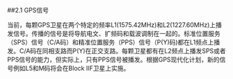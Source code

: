 ##2.1 GPS信号

当前，每颗GPS卫星在两个特定的频率L1(1575.42MHz)和L2(1227.60MHz)上播发信号。传播的信号是将导航电文、扩频码和载波调制在一起的。标准位置服务（SPS）信号（C/A码）和精准位置服务（PPS）信号（P(Y)码)都在L1频点上播发。C/A码在同相支路而P(Y)在正交支路。每颗卫星都有在L2频点上播发SPS或者PPS信号的能力，但实际上，只有PPS信号被播发。根据GPS现代化计划，新的信号例如L5和M码将会在Block IIF卫星上实施。